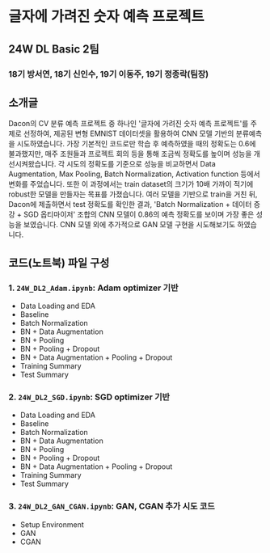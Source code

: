 # 글자에 가려진 숫자 예측 프로젝트

## 24W DL Basic 2팀
### 18기 방서연, 18기 신인수, 19기 이동주, 19기 정종락(팀장)

## 소개글

Dacon의 CV 분류 예측 프로젝트 중 하나인 '글자에 가려진 숫자 예측 프로젝트'를 주제로 선정하여, 제공된 변형 EMNIST 데이터셋을 활용하여 CNN 모델 기반의 분류예측을 시도하였습니다. 가장 기본적인 코드로만 학습 후 예측하였을 때의 정확도는 0.6에 불과했지만, 매주 조원들과 프로젝트 회의 등을 통해 조금씩 정확도를 높이며 성능을 개선시켜왔습니다. 각 시도의 정확도를 기준으로 성능을 비교하면서 Data Augmentation, Max Pooling, Batch Normalization, Activation function 등에서 변화를 주었습니다. 또한 이 과정에서는 train dataset의 크기가 10배 가까이 적기에 robust한 모델을 만들자는 목표를 가졌습니다. 여러 모델을 기반으로 train을 거친 뒤, Dacon에 제출하면서 test 정확도를 확인한 결과, 'Batch Normalization + 데이터 증강 + SGD 옵티마이저' 조합의 CNN 모델이 0.86의 예측 정확도를 보이며 가장 좋은 성능을 보였습니다. CNN 모델 외에 추가적으로 GAN 모델 구현을 시도해보기도 하였습니다.

## 코드(노트북) 파일 구성

### 1. `24W_DL2_Adam.ipynb`: Adam optimizer 기반
- Data Loading and EDA
- Baseline
- Batch Normalization
- BN + Data Augmentation
- BN + Pooling
- BN + Pooling + Dropout
- BN + Data Augmentation + Pooling + Dropout
- Training Summary
- Test Summary

### 2. `24W_DL2_SGD.ipynb`: SGD optimizer 기반
- Data Loading and EDA
- Baseline
- Batch Normalization
- BN + Data Augmentation
- BN + Pooling
- BN + Pooling + Dropout
- BN + Data Augmentation + Pooling + Dropout
- Training Summary
- Test Summary

### 3. `24W_DL2_GAN_CGAN.ipynb`: GAN, CGAN 추가 시도 코드
- Setup Environment
- GAN
- CGAN




